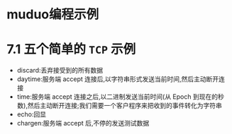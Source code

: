 # muduo编程示例

# 7.1 五个简单的 `TCP` 示例
- discard:丢弃接受到的所有数据
- daytime:服务端 accept 连接后,以字符串形式发送当前时间,然后主动断开连接
- time:服务端 accept 连接之后,以二进制发送当前时间(从 Epoch 到现在的秒数),然后主动断开连接;我们需要一个客户程序来把收到的事件转化为字符串
- echo:回显
- chargen:服务端 accept 后,不停的发送测试数据

